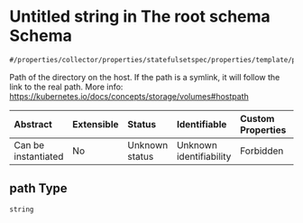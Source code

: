# Untitled string in The root schema Schema

```txt
#/properties/collector/properties/statefulsetspec/properties/template/properties/spec/properties/volumes/items/properties/hostpath/properties/path#/properties/collector/properties/statefulsetSpec/properties/template/properties/spec/properties/volumes/items/properties/hostPath/properties/path
```

Path of the directory on the host. If the path is a symlink, it will follow the link to the real path. More info: <https://kubernetes.io/docs/concepts/storage/volumes#hostpath>

| Abstract            | Extensible | Status         | Identifiable            | Custom Properties | Additional Properties | Access Restrictions | Defined In                                                        |
| :------------------ | :--------- | :------------- | :---------------------- | :---------------- | :-------------------- | :------------------ | :---------------------------------------------------------------- |
| Can be instantiated | No         | Unknown status | Unknown identifiability | Forbidden         | Allowed               | none                | [values.schema.json\*](values.schema.json "open original schema") |

## path Type

`string`
